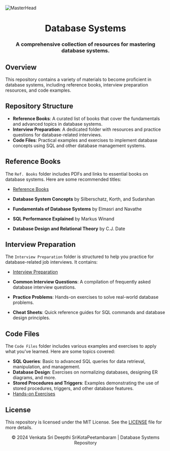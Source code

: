 ![MasterHead](https://i.giphy.com/110dhxfJebYOTm.webp)
<h1 align="center">Database Systems</h1>
<h3 align="center">A comprehensive collection of resources for mastering database systems.</h3>

## Overview

This repository contains a variety of materials to become proficient in database systems, including reference books, interview preparation resources, and code examples.

## Repository Structure

- **Reference Books**: A curated list of books that cover the fundamentals and advanced topics in database systems.
- **Interview Preparation**: A dedicated folder with resources and practice questions for database-related interviews.
- **Code Files**: Practical examples and exercises to implement database concepts using SQL and other database management systems.

## Reference Books

The `Ref. Books` folder includes PDFs and links to essential books on database systems. Here are some recommended titles:

- [Reference Books](https://github.com/SKPVenkataSDeepthi/Database-Systems/tree/main/Ref.%20Books)
  
- **Database System Concepts** by Silberschatz, Korth, and Sudarshan
- **Fundamentals of Database Systems** by Elmasri and Navathe
- **SQL Performance Explained** by Markus Winand
- **Database Design and Relational Theory** by C.J. Date


## Interview Preparation

The `Interview Preparation` folder is structured to help you practice for database-related job interviews. It contains:

- [Interview Preparation](https://github.com/SKPVenkataSDeepthi/Database-Systems/tree/main/System%20Design%20Interview%20Prep)
  
- **Common Interview Questions**: A compilation of frequently asked database interview questions.
- **Practice Problems**: Hands-on exercises to solve real-world database problems.
- **Cheat Sheets**: Quick reference guides for SQL commands and database design principles.

## Code Files

The `Code Files` folder includes various examples and exercises to apply what you've learned. Here are some topics covered:

- **SQL Queries**: Basic to advanced SQL queries for data retrieval, manipulation, and management.
- **Database Design**: Exercises on normalizing databases, designing ER diagrams, and more.
- **Stored Procedures and Triggers**: Examples demonstrating the use of stored procedures, triggers, and other database features.
- [Hands-on Exercises](https://github.com/SKPVenkataSDeepthi/Database-Systems/tree/main/Hands-on)



## License

This repository is licensed under the MIT License. See the [LICENSE](LICENSE) file for more details.




<p align="center">&copy; 2024 Venkata Sri Deepthi SriKotaPeetambaram | Database Systems Repository</p>
